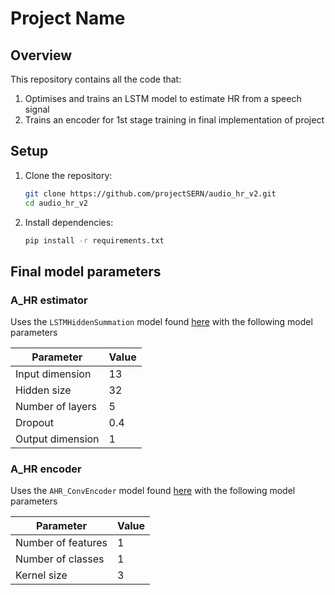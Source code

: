 # Project Name

## Overview
This repository contains all the code that:
1. Optimises and trains an LSTM model to estimate HR from a speech signal
2. Trains an encoder for 1st stage training in final implementation of project

## Setup
1. Clone the repository:
    ```bash
    git clone https://github.com/projectSERN/audio_hr_v2.git
    cd audio_hr_v2
    ```
2. Install dependencies:
    ```bash
    pip install -r requirements.txt
    ```

## Final model parameters
### A_HR estimator
Uses the `LSTMHiddenSummation` model found [here](src/models.py) with the following model parameters

| Parameter | Value |
|----------------|----------------|
| Input dimension  | 13           | 
| Hidden size      | 32           | 
| Number of layers | 5            |
| Dropout          | 0.4          |
| Output dimension | 1            |


### A_HR encoder
Uses the `AHR_ConvEncoder` model found [here](src/models.py) with the following model parameters

| Parameter | Value |
|----------------|----------------|
| Number of features| 1           | 
| Number of classes | 1           | 
| Kernel size       | 3           |
